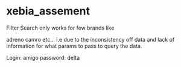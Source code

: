 # xebia_assement

Filter Search only works for few brands like 

adreno
camro
etc... i.e due to the inconsistency off data and lack of information for what params to pass to query the data.


Login: amigo
password: delta
